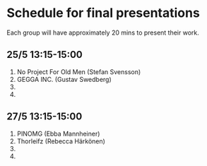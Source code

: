 # Schedule for final presentations

Each group will have approximately 20 mins to present their work.

## 25/5 13:15-15:00

1. No Project For Old Men (Stefan Svensson)
2. GEGGA INC. (Gustav Swedberg)
3. 
4. 

## 27/5 13:15-15:00

1. PINOMG (Ebba Mannheiner)
2. Thorleifz (Rebecca Härkönen)
3. 
4. 